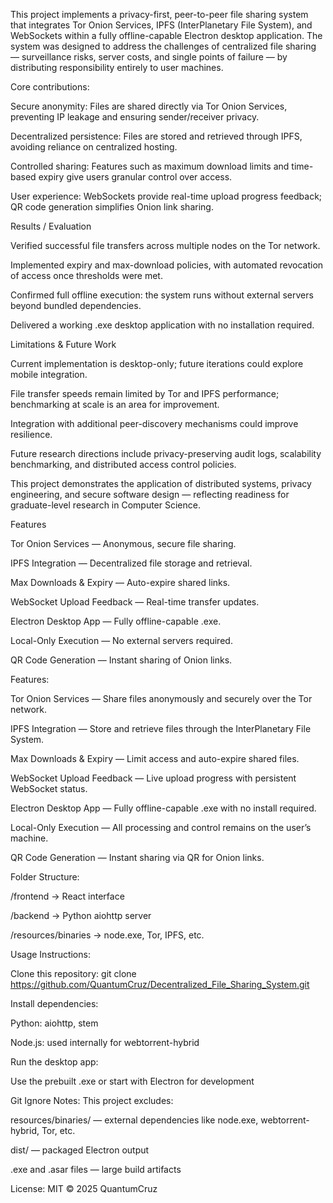 This project implements a privacy-first, peer-to-peer file sharing system that integrates Tor Onion Services, IPFS (InterPlanetary File System), and WebSockets within a fully offline-capable Electron desktop application. The system was designed to address the challenges of centralized file sharing — surveillance risks, server costs, and single points of failure — by distributing responsibility entirely to user machines.

Core contributions:

Secure anonymity: Files are shared directly via Tor Onion Services, preventing IP leakage and ensuring sender/receiver privacy.

Decentralized persistence: Files are stored and retrieved through IPFS, avoiding reliance on centralized hosting.

Controlled sharing: Features such as maximum download limits and time-based expiry give users granular control over access.

User experience: WebSockets provide real-time upload progress feedback; QR code generation simplifies Onion link sharing.

Results / Evaluation

Verified successful file transfers across multiple nodes on the Tor network.

Implemented expiry and max-download policies, with automated revocation of access once thresholds were met.

Confirmed full offline execution: the system runs without external servers beyond bundled dependencies.

Delivered a working .exe desktop application with no installation required.

Limitations & Future Work

Current implementation is desktop-only; future iterations could explore mobile integration.

File transfer speeds remain limited by Tor and IPFS performance; benchmarking at scale is an area for improvement.

Integration with additional peer-discovery mechanisms could improve resilience.

Future research directions include privacy-preserving audit logs, scalability benchmarking, and distributed access control policies.

This project demonstrates the application of distributed systems, privacy engineering, and secure software design — reflecting readiness for graduate-level research in Computer Science.

Features

Tor Onion Services — Anonymous, secure file sharing.

IPFS Integration — Decentralized file storage and retrieval.

Max Downloads & Expiry — Auto-expire shared links.

WebSocket Upload Feedback — Real-time transfer updates.

Electron Desktop App — Fully offline-capable .exe.

Local-Only Execution — No external servers required.

QR Code Generation — Instant sharing of Onion links.

Features:

Tor Onion Services — Share files anonymously and securely over the Tor network.

IPFS Integration — Store and retrieve files through the InterPlanetary File System.

Max Downloads & Expiry — Limit access and auto-expire shared files.

WebSocket Upload Feedback — Live upload progress with persistent WebSocket status.

Electron Desktop App — Fully offline-capable .exe with no install required.

Local-Only Execution — All processing and control remains on the user’s machine.

QR Code Generation — Instant sharing via QR for Onion links.

Folder Structure:

/frontend → React interface

/backend → Python aiohttp server

/resources/binaries → node.exe, Tor, IPFS, etc.

Usage Instructions:

Clone this repository:
git clone https://github.com/QuantumCruz/Decentralized_File_Sharing_System.git

Install dependencies:

Python: aiohttp, stem

Node.js: used internally for webtorrent-hybrid

Run the desktop app:

Use the prebuilt .exe or start with Electron for development

Git Ignore Notes:
This project excludes:

resources/binaries/ — external dependencies like node.exe, webtorrent-hybrid, Tor, etc.

dist/ — packaged Electron output

.exe and .asar files — large build artifacts

License:
MIT © 2025 QuantumCruz
